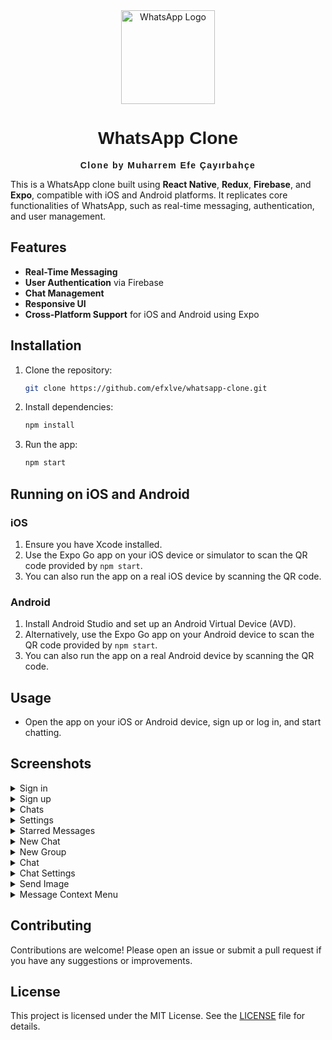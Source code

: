 <div align="center">
  <img src="https://github.com/user-attachments/assets/10a0f286-eaca-40a8-aed8-b4b5fc39a60c" alt="WhatsApp Logo" width="150">
  <h1 style="font-family: 'Arial', sans-serif;">WhatsApp Clone</h1>
  <p style="font-family: Arial, sans-serif;"><strong><span style="letter-spacing: 0.1em;">Clone by Muharrem Efe Çayırbahçe</span></strong></p>
</div>

This is a WhatsApp clone built using **React Native**, **Redux**, **Firebase**, and **Expo**, compatible with iOS and Android platforms. It replicates core functionalities of WhatsApp, such as real-time messaging, authentication, and user management.

## Features

- **Real-Time Messaging**
- **User Authentication** via Firebase
- **Chat Management**
- **Responsive UI**
- **Cross-Platform Support** for iOS and Android using Expo

## Installation

1. Clone the repository:
   ```bash
   git clone https://github.com/efxlve/whatsapp-clone.git
   ```
2. Install dependencies:
   ```bash
   npm install
   ```
3. Run the app:
   ```bash
   npm start
   ```

## Running on iOS and Android

### iOS
1. Ensure you have Xcode installed.
2. Use the Expo Go app on your iOS device or simulator to scan the QR code provided by `npm start`.
3. You can also run the app on a real iOS device by scanning the QR code.

### Android
1. Install Android Studio and set up an Android Virtual Device (AVD).
2. Alternatively, use the Expo Go app on your Android device to scan the QR code provided by `npm start`.
3. You can also run the app on a real Android device by scanning the QR code.

## Usage

- Open the app on your iOS or Android device, sign up or log in, and start chatting.

## Screenshots

<details>
  <summary>Sign in</summary>
  <img src="https://github.com/user-attachments/assets/9d583368-f7ff-460c-b0a8-14e72ae8d373" alt="Sign in">
</details>

<details>
  <summary>Sign up</summary>
  <img src="https://github.com/user-attachments/assets/cba1866e-5fa0-43c7-b55b-8aadbc21b1b0" alt="Sign up">
</details>

<details>
  <summary>Chats</summary>
  <img src="https://github.com/user-attachments/assets/e1d4c3cd-9ff0-4ad2-a408-af9f6200c2d7" alt="Chats">
</details>

<details>
  <summary>Settings</summary>
  <img src="https://github.com/user-attachments/assets/de6ec94d-6810-4879-ae26-b91c757b42ff" alt="Settings">
</details>

<details>
  <summary>Starred Messages</summary>
  <img src="https://github.com/user-attachments/assets/875f4612-a5a2-4951-9d07-86c18ed9a48d" alt="Starred Messages">
</details>

<details>
  <summary>New Chat</summary>
  <img src="https://github.com/user-attachments/assets/012b5914-379e-4d33-9a19-c3a4a8a2fdd8" alt="New Chat">
</details>

<details>
  <summary>New Group</summary>
  <img src="https://github.com/user-attachments/assets/e1e861d8-cf07-4700-b2ee-b2c8f785777e" alt="New Group">
</details>

<details>
  <summary>Chat</summary>
  <img src="https://github.com/user-attachments/assets/8209a99f-57c1-4a50-aeed-7a66fe213085" alt="Chat">
</details>

<details>
  <summary>Chat Settings</summary>
  <img src="https://github.com/user-attachments/assets/764d7f3e-af4c-4151-a7dc-aab003923258" alt="Chat Settings">
</details>

<details>
  <summary>Send Image</summary>
  <img src="https://github.com/user-attachments/assets/3a876d12-55c0-4294-afd0-57f2aadd4eca" alt="Send Image">
</details>

<details>
  <summary>Message Context Menu</summary>
  <img src="https://github.com/user-attachments/assets/1e01a8ee-32ee-499d-81e2-1943dda31944" alt="Message Context Menu">
</details>

## Contributing

Contributions are welcome! Please open an issue or submit a pull request if you have any suggestions or improvements.

## License

This project is licensed under the MIT License. See the [LICENSE](LICENSE) file for details.



